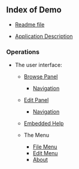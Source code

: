 ﻿## Index of Demo
* [Readme file](README.md)

* [Application Description](home.md)


### Operations
* The user interface:
  - [Browse Panel](BrowseTab.md)
    - [Navigation](DataNavigator.md)

  - [Edit Panel](EditTab.md)
    - [Navigation](DataNavigator.md)

  - [Embedded Help](EmbeddedHelp.md)


  - The Menu
    - [File Menu](1100.md)
    - [Edit Menu](1200.md)
    - [About](Home_1000.markdown)
